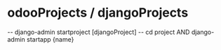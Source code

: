 # odooProjects / djangoProjects
-- django-admin startproject [djangoProject]
-- cd project AND django-admin startapp {name}
